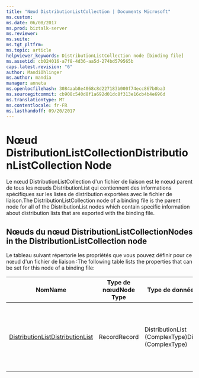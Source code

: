 ```yaml
---
title: "Nœud DistributionListCollection | Documents Microsoft"
ms.custom: 
ms.date: 06/08/2017
ms.prod: biztalk-server
ms.reviewer: 
ms.suite: 
ms.tgt_pltfrm: 
ms.topic: article
helpviewer_keywords: DistributionListCollection node [binding file]
ms.assetid: cb024016-a7f8-4d36-aa5d-274bd579565b
caps.latest.revision: "6"
author: MandiOhlinger
ms.author: mandia
manager: anneta
ms.openlocfilehash: 3084aab8e4068c8d227183b000f74ecc867b0ba3
ms.sourcegitcommit: cb908c540d8f1a692d01dc8f313e16cb4b4e696d
ms.translationtype: MT
ms.contentlocale: fr-FR
ms.lasthandoff: 09/20/2017
---
```

# <a name="distributionlistcollection-node"></a><span data-ttu-id="85a17-102">Nœud DistributionListCollection</span><span class="sxs-lookup"><span data-stu-id="85a17-102">DistributionListCollection Node</span></span>
<span data-ttu-id="85a17-103">Le nœud DistributionListCollection d'un fichier de liaison est le nœud parent de tous les nœuds DistributionList qui contiennent des informations spécifiques sur les listes de distribution exportées avec le fichier de liaison.</span><span class="sxs-lookup"><span data-stu-id="85a17-103">The DistributionListCollection node of a binding file is the parent node for all of the DistributionList nodes which contain specific information about distribution lists that are exported with the binding file.</span></span>  
  
## <a name="nodes-in-the-distributionlistcollection-node"></a><span data-ttu-id="85a17-104">Nœuds du nœud DistributionListCollection</span><span class="sxs-lookup"><span data-stu-id="85a17-104">Nodes in the DistributionListCollection node</span></span>  
 <span data-ttu-id="85a17-105">Le tableau suivant répertorie les propriétés que vous pouvez définir pour ce nœud d'un fichier de liaison :</span><span class="sxs-lookup"><span data-stu-id="85a17-105">The following table lists the properties that can be set for this node of a binding file:</span></span>  
  
|<span data-ttu-id="85a17-106">**Nom**</span><span class="sxs-lookup"><span data-stu-id="85a17-106">**Name**</span></span>|<span data-ttu-id="85a17-107">**Type de nœud**</span><span class="sxs-lookup"><span data-stu-id="85a17-107">**Node Type**</span></span>|<span data-ttu-id="85a17-108">**Type de données**</span><span class="sxs-lookup"><span data-stu-id="85a17-108">**Data Type**</span></span>|<span data-ttu-id="85a17-109">**Description**</span><span class="sxs-lookup"><span data-stu-id="85a17-109">**Description**</span></span>|<span data-ttu-id="85a17-110">**Restrictions**</span><span class="sxs-lookup"><span data-stu-id="85a17-110">**Restrictions**</span></span>|<span data-ttu-id="85a17-111">**Commentaires**</span><span class="sxs-lookup"><span data-stu-id="85a17-111">**Comments**</span></span>|  
|--------------|-------------------|-------------------|---------------------|----------------------|------------------|  
|[<span data-ttu-id="85a17-112">DistributionList</span><span class="sxs-lookup"><span data-stu-id="85a17-112">DistributionList</span></span>](../core/distributionlist-distributionlistcollection-node.md)|<span data-ttu-id="85a17-113">Record</span><span class="sxs-lookup"><span data-stu-id="85a17-113">Record</span></span>|<span data-ttu-id="85a17-114">DistributionList (ComplexType)</span><span class="sxs-lookup"><span data-stu-id="85a17-114">DistributionList (ComplexType)</span></span>|<span data-ttu-id="85a17-115">Spécifie les informations relatives à une liste de distribution exportée avec le fichier de liaison.</span><span class="sxs-lookup"><span data-stu-id="85a17-115">Specifies information about a distribution list that is exported with the binding file.</span></span>|<span data-ttu-id="85a17-116">Facultatif</span><span class="sxs-lookup"><span data-stu-id="85a17-116">Not required</span></span>|<span data-ttu-id="85a17-117">Valeur par défaut : Aucun</span><span class="sxs-lookup"><span data-stu-id="85a17-117">Default value: none</span></span>|